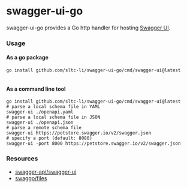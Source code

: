 swagger-ui-go
=============

swagger-ui-go provides a Go http handler for hosting [Swagger UI](https://swagger.io/tools/swagger-ui/).

### Usage

#### As a go package
```shell script
go install github.com/sltc-li/swagger-ui-go/cmd/swagger-ui@latest
```

```go
```

#### As a command line tool
```shell script
go install github.com/sltc-li/swagger-ui-go/cmd/swagger-ui@latest
# parse a local schema file in YAML
swagger-ui ./openapi.yaml
# parse a local schema file in JSON
swagger-ui ./openapi.json
# parse a remote schema file
swagger-ui https://petstore.swagger.io/v2/swagger.json
# specify a port (default: 8080)
swagger-ui -port 8000 https://petstore.swagger.io/v2/swagger.json
```

### Resources
- [swagger-api/swagger-ui](https://github.com/swagger-api/swagger-ui)
- [swaggo/files](https://github.com/swaggo/files)
